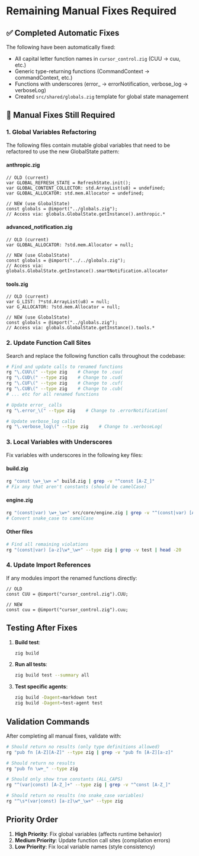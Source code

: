 # Remaining Manual Fixes Required

## ✅ Completed Automatic Fixes

The following have been automatically fixed:
- All capital letter function names in `cursor_control.zig` (CUU → cuu, etc.)
- Generic type-returning functions (CommandContext → commandContext, etc.)  
- Functions with underscores (error_ → errorNotification, verbose_log → verboseLog)
- Created `src/shared/globals.zig` template for global state management

## 🔧 Manual Fixes Still Required

### 1. Global Variables Refactoring

The following files contain mutable global variables that need to be refactored to use the new GlobalState pattern:

#### anthropic.zig
```zig
// OLD (current)
var GLOBAL_REFRESH_STATE = RefreshState.init();
var GLOBAL_CONTENT_COLLECTOR: std.ArrayList(u8) = undefined;
var GLOBAL_ALLOCATOR: std.mem.Allocator = undefined;

// NEW (use GlobalState)
const globals = @import("../globals.zig");
// Access via: globals.GlobalState.getInstance().anthropic.*
```

#### advanced_notification.zig
```zig
// OLD (current)
var GLOBAL_ALLOCATOR: ?std.mem.Allocator = null;

// NEW (use GlobalState)
const globals = @import("../../globals.zig");
// Access via: globals.GlobalState.getInstance().smartNotification.allocator
```

#### tools.zig
```zig
// OLD (current)
var G_LIST: ?*std.ArrayList(u8) = null;
var G_ALLOCATOR: ?std.mem.Allocator = null;

// NEW (use GlobalState)
const globals = @import("../globals.zig");
// Access via: globals.GlobalState.getInstance().tools.*
```

### 2. Update Function Call Sites

Search and replace the following function calls throughout the codebase:

```bash
# Find and update calls to renamed functions
rg "\.CUU\(" --type zig    # Change to .cuu(
rg "\.CUD\(" --type zig    # Change to .cud(
rg "\.CUF\(" --type zig    # Change to .cuf(
rg "\.CUB\(" --type zig    # Change to .cub(
# ... etc for all renamed functions

# Update error_ calls
rg "\.error_\(" --type zig    # Change to .errorNotification(

# Update verbose_log calls  
rg "\.verbose_log\(" --type zig    # Change to .verboseLog(
```

### 3. Local Variables with Underscores

Fix variables with underscores in the following key files:

#### build.zig
```bash
rg "const \w+_\w+ =" build.zig | grep -v "^const [A-Z_]"
# Fix any that aren't constants (should be camelCase)
```

#### engine.zig
```bash
rg "(const|var) \w+_\w+" src/core/engine.zig | grep -v "^(const|var) [A-Z_]"
# Convert snake_case to camelCase
```

#### Other files
```bash
# Find all remaining violations
rg "(const|var) [a-z]\w*_\w+" --type zig | grep -v test | head -20
```

### 4. Update Import References

If any modules import the renamed functions directly:
```zig
// OLD
const CUU = @import("cursor_control.zig").CUU;

// NEW
const cuu = @import("cursor_control.zig").cuu;
```

## Testing After Fixes

1. **Build test**:
   ```bash
   zig build
   ```

2. **Run all tests**:
   ```bash
   zig build test --summary all
   ```

3. **Test specific agents**:
   ```bash
   zig build -Dagent=markdown test
   zig build -Dagent=test-agent test
   ```

## Validation Commands

After completing all manual fixes, validate with:

```bash
# Should return no results (only type definitions allowed)
rg "pub fn [A-Z][A-Z]" --type zig | grep -v "pub fn [A-Z][a-z]"

# Should return no results
rg "pub fn \w+_" --type zig

# Should only show true constants (ALL_CAPS)
rg "^(var|const) [A-Z_]+" --type zig | grep -v "^const [A-Z_]"

# Should return no results (no snake_case variables)
rg "^\s*(var|const) [a-z]\w*_\w+" --type zig
```

## Priority Order

1. **High Priority**: Fix global variables (affects runtime behavior)
2. **Medium Priority**: Update function call sites (compilation errors)
3. **Low Priority**: Fix local variable names (style consistency)